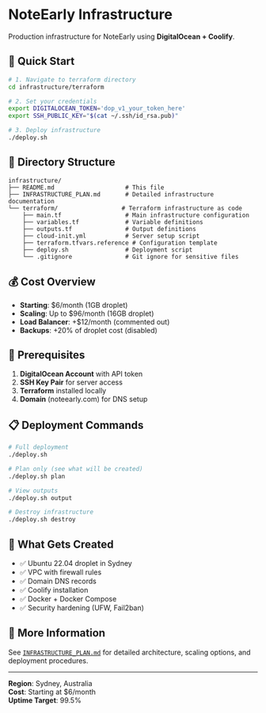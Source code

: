 # NoteEarly Infrastructure

Production infrastructure for NoteEarly using **DigitalOcean + Coolify**.

## 🚀 Quick Start

```bash
# 1. Navigate to terraform directory
cd infrastructure/terraform

# 2. Set your credentials
export DIGITALOCEAN_TOKEN='dop_v1_your_token_here'
export SSH_PUBLIC_KEY="$(cat ~/.ssh/id_rsa.pub)"

# 3. Deploy infrastructure
./deploy.sh
```

## 📁 Directory Structure

```
infrastructure/
├── README.md                    # This file
├── INFRASTRUCTURE_PLAN.md       # Detailed infrastructure documentation
└── terraform/                  # Terraform infrastructure as code
    ├── main.tf                  # Main infrastructure configuration
    ├── variables.tf             # Variable definitions
    ├── outputs.tf               # Output definitions
    ├── cloud-init.yml           # Server setup script
    ├── terraform.tfvars.reference # Configuration template
    ├── deploy.sh                # Deployment script
    └── .gitignore               # Git ignore for sensitive files
```

## 💰 Cost Overview

- **Starting**: $6/month (1GB droplet)
- **Scaling**: Up to $96/month (16GB droplet)
- **Load Balancer**: +$12/month (commented out)
- **Backups**: +20% of droplet cost (disabled)

## 🔧 Prerequisites

1. **DigitalOcean Account** with API token
2. **SSH Key Pair** for server access
3. **Terraform** installed locally
4. **Domain** (noteearly.com) for DNS setup

## 📋 Deployment Commands

```bash
# Full deployment
./deploy.sh

# Plan only (see what will be created)
./deploy.sh plan

# View outputs
./deploy.sh output

# Destroy infrastructure
./deploy.sh destroy
```

## 🔗 What Gets Created

- ✅ Ubuntu 22.04 droplet in Sydney
- ✅ VPC with firewall rules
- ✅ Domain DNS records
- ✅ Coolify installation
- ✅ Docker + Docker Compose
- ✅ Security hardening (UFW, Fail2ban)

## 📖 More Information

See [`INFRASTRUCTURE_PLAN.md`](./INFRASTRUCTURE_PLAN.md) for detailed architecture, scaling options, and deployment procedures.

---

**Region**: Sydney, Australia  
**Cost**: Starting at $6/month  
**Uptime Target**: 99.5% 